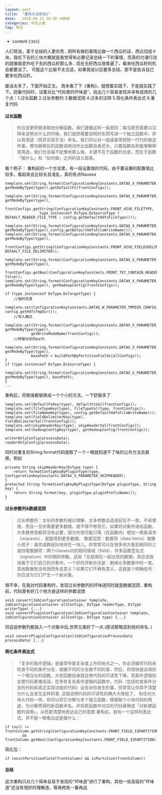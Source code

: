 ```yaml
---
layout: post
title:  "重构大法练级1"
date:   2018-06-12 19:30 +0800
categories: 学无止境
tag: 周边
---
```


* content
{:toc}


人们常说，善于总结的人更优秀..
把所有做的事情比做一个西瓜的话，西瓜切成十块，我吃下去的三块大概就是我觉得有必要记录总结一下的事情，而真的付诸行动的就像我意外吃下去的西瓜籽那么多.. 现在无籽西瓜很普遍了，看来吃西瓜籽的机会都要没了。
可能这个比喻不太合适，如果我说以后要多总结，那不是告诉自己要多吃西瓜籽。


废话太多了，下面开始正文。
周末看了下《重构》，就想着实践下，于是就实践了下。回看代码时，试着对比“代码里的坏味道”，找出几个容易发现并卓有成效的几个点：1.过长函数 2.过长参数列 3.数据泥团 4.过多的注释 5.简化条件表达式 6.重复代码


#### 过长函数
> 你应该更积极进取地分解函数。我们遵循这样一条原则：每当感觉需要以注释来说明点什么的时候，我们就把需要说明的东西写进一个独立函数中，并以其用途（而非实现手法）命名。我们可以对一组或甚至短短一行代码做这件事。哪怕替换后的函数调用动作比函数自身还长，只要函数名称能够解释其用途，我们也该毫不犹豫地那么做。关键不在于函数的长度，而在于函数「做什么」和「如何做」之间的语义距离。

看个例子：
重构前的一个方法里，有一段设置值的代码，由于要设置的配置值比较多，看起来会比较长且凌乱，真的有点Nausea

```
template.set(String.format(ConfigurationKeyConstants.DATAX_X_PARAMETER_DEFAULTFS, getModeByType(type)),getDefaultFs(frontConfigs));

template.set(String.format(ConfigurationKeyConstants.DATAX_X_PARAMETER_FILETYPE, getModeByType(type)),
        frontConfigs.getString(ConfigurationKeyConstants.FRONT_HIVE_FILETYPE,
                type instanceof DsType.DsSourceType ? DEFAULT_READER_FILE_TYPE : config.getDefaultHdfsFileType()));

template.set(String.format(ConfigurationKeyConstants.DATAX_X_PARAMETER_FILENAME, getModeByType(type)),config.getDefaultHdfsFileWriteName());
template.set(String.format(ConfigurationKeyConstants.DATAX_X_PARAMETER_FIELDDELIMITER, getModeByType(type)),
        frontConfigs.getString(ConfigurationKeyConstants.FRONT_HIVE_FIELDSDELIMITER, DEFAULT_FILE_DELIMITER));

template.set(String.format(ConfigurationKeyConstants.DATAX_X_PARAMETER_SKIPHEADER, getModeByType(type)),
        frontConfigs.getBool(ConfigurationKeyConstants.FRONT_TXT_CONTAIN_HEADERS, false));
template.set(String.format(ConfigurationKeyConstants.DATAX_X_PARAMETER_HADOOP_CONFIG, getModeByType(type)), getHadoopConfig(frontConfigs));

if (type instanceof DsType.DsTargetType) {
    //临时目录
    template.set(ConfigurationKeyConstants.DATAX_W_PARAMETER_TMPDIR_CONFIG, config.getHdfsTmpDir());
    //写入模式
    template.set(String.format(ConfigurationKeyConstants.DATAX_X_PARAMETER_WRITEMODE, getModeByType(type)),
            getWriteModeName(frontConfigs));
    //拼接分区的path
    template.set(String.format(ConfigurationKeyConstants.DATAX_X_PARAMETER_PATH, getModeByType(type)),
            basePath + buildPathByPartitionFields(allConfigs));
}
if (type instanceof DsType.DsSourceType) {
    template.set(String.format(ConfigurationKeyConstants.DATAX_X_PARAMETER_PATH, getModeByType(type)), basePath);
}
...
```
重构后，将取值都替换成一个个小的方法，一下舒服多了
```
template.set(defaultFsKey(type), defaultFsVal(frontConfigs));
template.set(fileTypeKey(type), fileTypeVal(type, frontConfigs));
template.set(fileNameKey(type), config.getDefaultHdfsFileWriteName());
template.set(fieldDelimiterKey(type), fieldDelimiterVal(frontConfigs));
template.set(skipHeaderKey(type), skipHeaderVal(frontConfigs));
template.set(hadoopConfigKey(type), getHadoopConfig(frontConfigs));

writerOnlyConfig(processData);
readerOnlyConfig(processData);
```
同时对重复的String.format代码提取了一个一眼就知道干了啥的公共方法去替换，例如
```
private String skipHeaderKey(DsType type) {
    return formatConfigKeyByPluginType(type, ConfigurationKeyConstants.DATAX_X_PARAMETER_SKIPHEADER);
}
protected String formatConfigKeyByPluginType(DsType pluginType, String key) {
    return String.format(key, pluginType.pluginPrefixName());
}
``` 


#### 过长参数列&数据泥团
> 过长参数列：太长的参数列难以理解，太多参数会造成前后不一致、不易使用，而且一旦你需要更多数据，就不得不修改它。如果将对象传递给函数，大多数修改都将没有必要，因为你很可能只需（在函数内）增加一两条请求（requests），就能得到更多数据。
数据泥团：数据项（data items）就像小孩子：喜欢成群结队地待在一块儿。你常常可以在很多地方看到相同的三或四笔数据项：两个classes内的相同值域（field）、许多函数签名式（signature）中的相同参数。这些「总是绑在一起出现的数据」真应该放进属于它们自己的对象中。一个好的评断办法是：删掉众多数据中的一笔。其他数据有没有因而失去意义？如果它们不再有意义，这就是个明确信号：你应该为它们产生一个新对象。


很不幸，在我对代码重构时，发现过长参数列的坏味道同时就是数据泥团..
重构前，代码里有好几个地方是这样的参数泥团
```
void convert(JobConfigurationContainer template, JobConfigurationContainer allConfigs, DsType readerType, DsType writerType) {...}
void convertPluginConfiguration(JobConfigurationContainer template, JobConfigurationContainer allConfigs, DsType type) {...}
```
将这组参数列都放入一个对象中后,世界又美好了一点.(原谅那略显别扭的命名..)
```
void convertPluginConfiguration(JobConfigurationProcessData processData) {...}
```


#### 简化条件表达式
>「复杂的条件逻辑」是最常导致复杂度上升的地点之一。你必须编写代码来检查不同的条件分支、根据不同的分支做不同的事，然后，你很快就会得到一个相当长的函数。大型函数自身就会使代码的可读性下降，而条件逻辑则会使代码更难阅读。在带有复杂条件逻辑的函数中，代码（包括检查条件分支的代码和真正实现功能的代码）会告诉你发生的事，但常常让你弄不清楚为什么会发生这样的事, 这就说明代码的可读性的确大大降低了。
和任何大块头代码一样，你可以将它分解为多个独立函数，根据每个小块代码的用 途，为分解而得的新函数命名，并将原函数中对应的代码替换成「对新建函数的调用」，从而更清楚地表达自己的意图
重构前，我有一个这样的表达式，并不能一眼看出这是做什么：
```
if (null != frontColumn.getString(ConfigurationKeyConstants.FRONT_FIELD_ISPARTITION)
        && frontColumn.getBool(ConfigurationKeyConstants.FRONT_FIELD_ISPARTITION))
```
简化后：
```
if (existPartitionField(frontColumn) && isPartition(frontColumn)) 
```

#### 总结
这次重构只对几个简单且易于发现的“坏味道”进行了重构，其他一些高级的“坏味道”还没有很好的理解透，等再修炼一番再战

